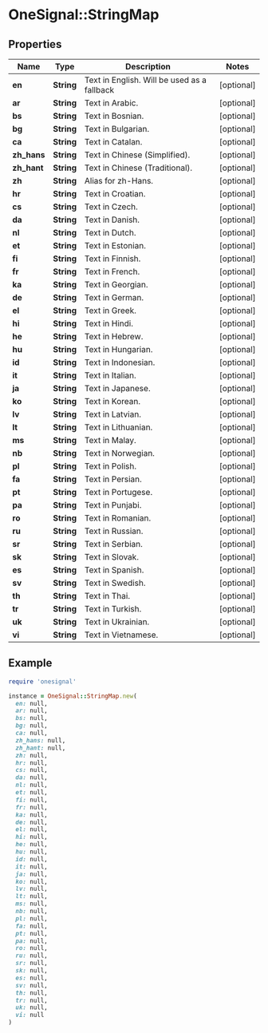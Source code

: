 # OneSignal::StringMap

## Properties

| Name | Type | Description | Notes |
| ---- | ---- | ----------- | ----- |
| **en** | **String** | Text in English.  Will be used as a fallback | [optional] |
| **ar** | **String** | Text in Arabic. | [optional] |
| **bs** | **String** | Text in Bosnian. | [optional] |
| **bg** | **String** | Text in Bulgarian. | [optional] |
| **ca** | **String** | Text in Catalan. | [optional] |
| **zh_hans** | **String** | Text in Chinese (Simplified). | [optional] |
| **zh_hant** | **String** | Text in Chinese (Traditional). | [optional] |
| **zh** | **String** | Alias for zh-Hans. | [optional] |
| **hr** | **String** | Text in Croatian. | [optional] |
| **cs** | **String** | Text in Czech. | [optional] |
| **da** | **String** | Text in Danish. | [optional] |
| **nl** | **String** | Text in Dutch. | [optional] |
| **et** | **String** | Text in Estonian. | [optional] |
| **fi** | **String** | Text in Finnish. | [optional] |
| **fr** | **String** | Text in French. | [optional] |
| **ka** | **String** | Text in Georgian. | [optional] |
| **de** | **String** | Text in German. | [optional] |
| **el** | **String** | Text in Greek. | [optional] |
| **hi** | **String** | Text in Hindi. | [optional] |
| **he** | **String** | Text in Hebrew. | [optional] |
| **hu** | **String** | Text in Hungarian. | [optional] |
| **id** | **String** | Text in Indonesian. | [optional] |
| **it** | **String** | Text in Italian. | [optional] |
| **ja** | **String** | Text in Japanese. | [optional] |
| **ko** | **String** | Text in Korean. | [optional] |
| **lv** | **String** | Text in Latvian. | [optional] |
| **lt** | **String** | Text in Lithuanian. | [optional] |
| **ms** | **String** | Text in Malay. | [optional] |
| **nb** | **String** | Text in Norwegian. | [optional] |
| **pl** | **String** | Text in Polish. | [optional] |
| **fa** | **String** | Text in Persian. | [optional] |
| **pt** | **String** | Text in Portugese. | [optional] |
| **pa** | **String** | Text in Punjabi. | [optional] |
| **ro** | **String** | Text in Romanian. | [optional] |
| **ru** | **String** | Text in Russian. | [optional] |
| **sr** | **String** | Text in Serbian. | [optional] |
| **sk** | **String** | Text in Slovak. | [optional] |
| **es** | **String** | Text in Spanish. | [optional] |
| **sv** | **String** | Text in Swedish. | [optional] |
| **th** | **String** | Text in Thai. | [optional] |
| **tr** | **String** | Text in Turkish. | [optional] |
| **uk** | **String** | Text in Ukrainian. | [optional] |
| **vi** | **String** | Text in Vietnamese. | [optional] |

## Example

```ruby
require 'onesignal'

instance = OneSignal::StringMap.new(
  en: null,
  ar: null,
  bs: null,
  bg: null,
  ca: null,
  zh_hans: null,
  zh_hant: null,
  zh: null,
  hr: null,
  cs: null,
  da: null,
  nl: null,
  et: null,
  fi: null,
  fr: null,
  ka: null,
  de: null,
  el: null,
  hi: null,
  he: null,
  hu: null,
  id: null,
  it: null,
  ja: null,
  ko: null,
  lv: null,
  lt: null,
  ms: null,
  nb: null,
  pl: null,
  fa: null,
  pt: null,
  pa: null,
  ro: null,
  ru: null,
  sr: null,
  sk: null,
  es: null,
  sv: null,
  th: null,
  tr: null,
  uk: null,
  vi: null
)
```

